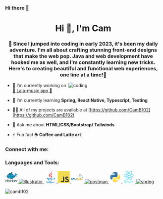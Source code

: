 ### Hi there 👋
<h1 align="center">Hi 👋, I'm Cam</h1>
<h3 align="center">🚀 Since I jumped into coding in early 2023, it's been my daily adventure. I'm all about crafting stunning front-end designs that make the web pop. Java and web development have hooked me as well, and I'm constantly learning new tricks. Here's to creating beautiful and functional web experiences, one line at a time!🚀</h3>
<img align="right" alt="coding" width="300" src="https://media2.giphy.com/media/VzGQrj8sLH4GLcSiG1/giphy.gif?cid=ecf05e47ufvw38td0gdns5y532oxwjxgdek693ip5ikhw74o&ep=v1_gifs_related&rid=giphy.gif&ct=g">

- 🔭 I’m currently working on [🎵 Lala-music app 🎵](https://github.com/CamB102/Lala-music-app)

- 🌱 I’m currently learning **Spring, React Native, Typescript, Testing**

- 👨‍💻 All of my projects are available at [https://github.com/CamB102](https://github.com/CamB102)

- 💬 Ask me about **HTML/CSS/Bootstrap/ Tailwinds**

- ⚡ Fun fact **☕ Coffee and Latte art**

<h3 align="left">Connect with me:</h3>
<p align="left">
</p>

<h3 align="left">Languages and Tools:</h3>
<p align="left"> <a href="https://www.docker.com/" target="_blank" rel="noreferrer"> <img src="https://raw.githubusercontent.com/devicons/devicon/master/icons/docker/docker-original-wordmark.svg" alt="docker" width="40" height="40"/> </a> <a href="https://www.adobe.com/in/products/illustrator.html" target="_blank" rel="noreferrer"> <img src="https://www.vectorlogo.zone/logos/adobe_illustrator/adobe_illustrator-icon.svg" alt="illustrator" width="40" height="40"/> </a> <a href="https://www.java.com" target="_blank" rel="noreferrer"> <img src="https://raw.githubusercontent.com/devicons/devicon/master/icons/java/java-original.svg" alt="java" width="40" height="40"/> </a> <a href="https://developer.mozilla.org/en-US/docs/Web/JavaScript" target="_blank" rel="noreferrer"> <img src="https://raw.githubusercontent.com/devicons/devicon/master/icons/javascript/javascript-original.svg" alt="javascript" width="40" height="40"/> </a> <a href="https://www.mysql.com/" target="_blank" rel="noreferrer"> <img src="https://raw.githubusercontent.com/devicons/devicon/master/icons/mysql/mysql-original-wordmark.svg" alt="mysql" width="40" height="40"/> </a> <a href="https://postman.com" target="_blank" rel="noreferrer"> <img src="https://www.vectorlogo.zone/logos/getpostman/getpostman-icon.svg" alt="postman" width="40" height="40"/> </a> <a href="https://www.python.org" target="_blank" rel="noreferrer"> <img src="https://raw.githubusercontent.com/devicons/devicon/master/icons/python/python-original.svg" alt="python" width="40" height="40"/> </a> <a href="https://reactjs.org/" target="_blank" rel="noreferrer"> <img src="https://raw.githubusercontent.com/devicons/devicon/master/icons/react/react-original-wordmark.svg" alt="react" width="40" height="40"/> </a> <a href="https://spring.io/" target="_blank" rel="noreferrer"> <img src="https://www.vectorlogo.zone/logos/springio/springio-icon.svg" alt="spring" width="40" height="40"/> </a> </p>

<p><img align="center" src="https://github-readme-streak-stats.herokuapp.com/?user=camb102&" alt="camb102" /></p>
